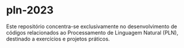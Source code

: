 # pln-2023
Este repositório concentra-se exclusivamente no desenvolvimento de códigos relacionados ao Processamento de Linguagem Natural (PLN), destinado a exercícios e projetos práticos.
